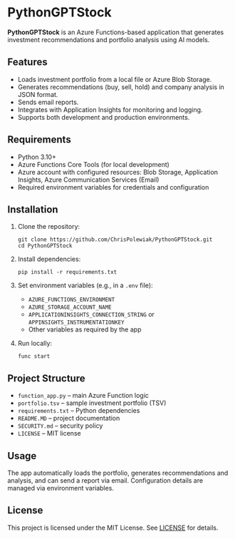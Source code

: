 # PythonGPTStock

**PythonGPTStock** is an Azure Functions-based application that generates investment recommendations and portfolio analysis using AI models.

## Features

- Loads investment portfolio from a local file or Azure Blob Storage.
- Generates recommendations (buy, sell, hold) and company analysis in JSON format.
- Sends email reports.
- Integrates with Application Insights for monitoring and logging.
- Supports both development and production environments.

## Requirements

- Python 3.10+
- Azure Functions Core Tools (for local development)
- Azure account with configured resources: Blob Storage, Application Insights, Azure Communication Services (Email)
- Required environment variables for credentials and configuration

## Installation

1. Clone the repository:
   ```
   git clone https://github.com/ChrisPolewiak/PythonGPTStock.git
   cd PythonGPTStock
   ```

2. Install dependencies:
   ```
   pip install -r requirements.txt
   ```

3. Set environment variables (e.g., in a `.env` file):
   - `AZURE_FUNCTIONS_ENVIRONMENT`
   - `AZURE_STORAGE_ACCOUNT_NAME`
   - `APPLICATIONINSIGHTS_CONNECTION_STRING` or `APPINSIGHTS_INSTRUMENTATIONKEY`
   - Other variables as required by the app

4. Run locally:
   ```
   func start
   ```

## Project Structure

- `function_app.py` – main Azure Function logic
- `portfolio.tsv` – sample investment portfolio (TSV)
- `requirements.txt` – Python dependencies
- `README.MD` – project documentation
- `SECURITY.md` – security policy
- `LICENSE` – MIT license

## Usage

The app automatically loads the portfolio, generates recommendations and analysis, and can send a report via email. Configuration details are managed via environment variables.

## License

This project is licensed under the MIT License. See [LICENSE](LICENSE) for details.